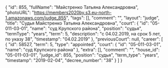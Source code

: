 {
    "id": 855,
    "fullName": "Майстренко Татьяна Александровна",
    "photoURL": "https://members2020by.s3.eu-north-1.amazonaws.com/judge_855",
    "tags": [],
    "comment": "",
    "layout": "judge",
    "title": "Судья Майстренко Татьяна Александровна",
    "court": {
        "id": "05-011-03-01",
        "name": "суд Крупского района",
        "position": "судья",
        "termType": "years",
        "term": 5,
        "description": "c 04.02.2019, на срок 5 лет, по указу 38",
        "timestamp": "04.02.2019"
    },
    "previousCourt": null,
    "career": [
        {
            "id": 58527,
            "term": 5,
            "type": "appointed",
            "court": {
                "id": "05-011-03-01",
                "name": "суд Крупского района"
            },
            "extra": [],
            "comment": "",
            "house_id": "05-011-03-01",
            "judge_id": 855,
            "position": "судья",
            "term_type": "years",
            "timestamp": "2019-02-04",
            "decree_number": "38"
        }
    ]
}